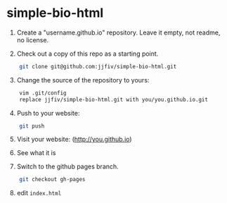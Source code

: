 # simple-bio-html

1. Create a "username.github.io" repository. Leave it empty, not readme, no license.

2. Check out a copy of this repo as a starting point.

```bash
    git clone git@github.com:jjfiv/simple-bio-html.git
```

3. Change the source of the repository to yours:

```bash
    vim .git/config
    replace jjfiv/simple-bio-html.git with you/you.github.io.git
```

4. Push to your website:

```bash
    git push
```

5. Visit your website: (http://you.github.io)

6. See what it is

7. Switch to the github pages branch.

```bash
    git checkout gh-pages
```

8. edit ``index.html``
